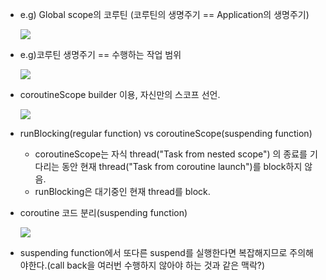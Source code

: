 - e.g) Global scope의 코루틴 (코루틴의 생명주기 == Application의 생명주기)

    ![](./6.png)

- e.g)코루틴 생명주기 == 수행하는 작업 범위

    ![](./7.png)
    
- coroutineScope builder 이용, 자신만의 스코프 선언.

    ![](./8.png)
    
- runBlocking(regular function) vs coroutineScope(suspending function)
    - coroutineScope는 자식 thread("Task from nested scope") 의 종료를 기다리는 동안 현재 thread("Task from coroutine launch")를 block하지 않음.
    - runBlocking은 대기중인 현재 thread를 block.

- coroutine 코드 분리(suspending function)

    ![](./9.png)

- suspending function에서 또다른 suspend를 실행한다면 복잡해지므로 주의해야한다.(call back을 여러번 수행하지 않아야 하는 것과 같은 맥락?)
